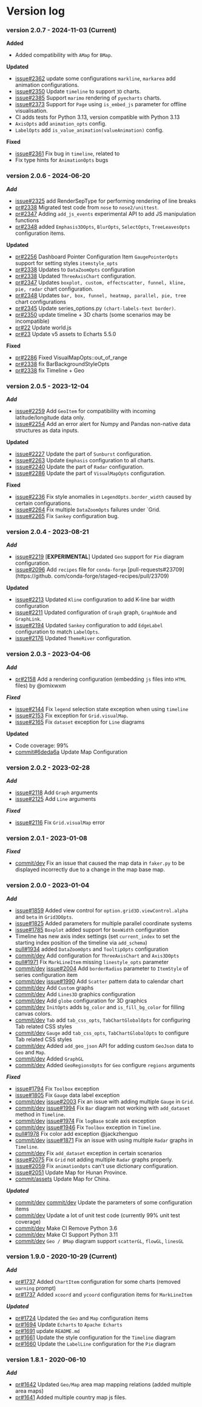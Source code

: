 # Version log

### version 2.0.7 - 2024-11-03 (Current)

**Added**
* Added compatibility with `AMap` for `BMap`.

**Updated**
* [issue#2362](https://github.com/pyecharts/pyecharts/issues/2362) update some configurations `markline`, `markarea` add animation configurations.
* [issue#2350](https://github.com/pyecharts/pyecharts/issues/2350) Update `timeline` to support `3D` charts.
* [issue#2385](https://github.com/pyecharts/pyecharts/issues/2385) Support `marimo` rendering of `pyecharts` charts.
* [issue#2373](https://github.com/pyecharts/pyecharts/issues/2373) Support for `Page` using `is_embed_js` parameter for offline visualisation.
* CI adds tests for Python 3.13, version compatible with Python 3.13
* `AxisOpts` add `animation_opts` config.
* `LabelOpts` add `is_value_animation(valueAnimation)` config.

**Fixed**
* [issue#2361](https://github.com/pyecharts/pyecharts/issues/2361) Fix bug in `timeline`, related to
* Fix type hints for `AnimationOpts` bugs

### version 2.0.6 - 2024-06-20
***Add***
* [issue#2325](https://github.com/pyecharts/pyecharts/issues/2325) add RenderSepType for performing rendering of line breaks
* [pr#2338](https://github.com/pyecharts/pyecharts/pull/2338) Migrated test code from `nose` to `nose2/unittest`.
* [pr#2347](https://github.com/pyecharts/pyecharts/pull/2347) Adding `add_js_events` experimental API to add JS manipulation functions
* [pr#2348](https://github.com/pyecharts/pyecharts/pull/2348) added `Emphasis3DOpts`, `BlurOpts`, `SelectOpts`, `TreeLeavesOpts` configuration items.

**Updated**
* [pr#2256](https://github.com/pyecharts/pyecharts/pull/2256) Dashboard Pointer Configuration Item `GaugePointerOpts` support for setting styles `itemstyle_opts`
* [pr#2338](https://github.com/pyecharts/pyecharts/pull/2338) Updates to `DataZoomOpts` configuration
* [pr#2338](https://github.com/pyecharts/pyecharts/pull/2338) Updated `ThreeAxisChart` configuration.
* [pr#2347](https://github.com/pyecharts/pyecharts/pull/2347) Updates `boxplot, custom, effectscatter, funnel, kline, pie, radar` chart configuration.
* [pr#2348](https://github.com/pyecharts/pyecharts/pull/2348) Updates `bar, box, funnel, heatmap, parallel, pie, tree` chart configurations
* [pr#2345](https://github.com/pyecharts/pyecharts/pull/2345) Update series_options.py `(chart-labels-text border)`.
* [pr#2350](https://github.com/pyecharts/pyecharts/pull/2350) update timeline + 3D charts (some scenarios may be incompatible)
* [pr#22](https://github.com/pyecharts/pyecharts-assets/pull/22) Update world.js
* [pr#23](https://github.com/pyecharts/pyecharts-assets/pull/23) Update v5 assets to Echarts 5.5.0

**Fixed**
* [pr#2286](https://github.com/pyecharts/pyecharts/pull/2286) Fixed VisualMapOpts::out_of_range
* [pr#2338](https://github.com/pyecharts/pyecharts/pull/2338) fix BarBackgroundStyleOpts
* [pr#2338](https://github.com/pyecharts/pyecharts/pull/2338) fix Timeline + Geo

### version 2.0.5 - 2023-12-04
***Add***
* [issue#2259](https://github.com/pyecharts/pyecharts/issues/2259) Add `GeoItem` for compatibility with incoming latitude/longitude data only.
* [issue#2254](https://github.com/pyecharts/pyecharts/issues/2254) Add an error alert for Numpy and Pandas non-native data structures as data inputs.

**Updated**
* [issue#2227](https://github.com/pyecharts/pyecharts/issues/2227) Update the part of `Sunburst` configuration.
* [issue#2263](https://github.com/pyecharts/pyecharts/issues/2263) Update `Emphasis` configuration to all charts.
* [issue#2240](https://github.com/pyecharts/pyecharts/issues/2240) Update the part of `Radar` configuration.
* [issue#2286](https://github.com/pyecharts/pyecharts/pull/2286) Update the part of `VisualMapOpts` configuration.

**Fixed**
* [issue#2236](https://github.com/pyecharts/pyecharts/issues/2236) Fix style anomalies in `LegendOpts.border_width` caused by certain configurations.
* [issue#2264](https://github.com/pyecharts/pyecharts/issues/2264) Fix multiple `DataZoomOpts` failures under `Grid.
* [issue#2265](https://github.com/pyecharts/pyecharts/issues/2265) Fix `Sankey` configuration bug.

### version 2.0.4 - 2023-08-21
***Add***
* [issue#2219](https://github.com/pyecharts/pyecharts/issues/2219) [**EXPERIMENTAL**] Updated `Geo` support for `Pie` diagram configuration.
* [issue#2096](https://github.com/pyecharts/pyecharts/issues/2096) Add `recipes` file for `conda-forge` [pull-requests#23709](https://github. com/conda-forge/staged-recipes/pull/23709)

**Updated**
* [issue#2213](https://github.com/pyecharts/pyecharts/issues/2213) Updated `Kline` configuration to add K-line bar width configuration
* [issue#2211](https://github.com/pyecharts/pyecharts/issues/2211) Updated configuration of `Graph` graph, `GraphNode` and `GraphLink`.
* [issue#2194](https://github.com/pyecharts/pyecharts/issues/2194) Updated `Sankey` configuration to add `EdgeLabel` configuration to match `LabelOpts`.
* [issue#2176](https://github.com/pyecharts/pyecharts/issues/2176) Updated `ThemeRiver` configuration.

### version 2.0.3 - 2023-04-06
***Add***
* [pr#2158](https://github.com/pyecharts/pyecharts/pull/2158) Add a rendering configuration (embedding `js` files into `HTML` files) by @omixwxm

***Fixed***
* [issue#2144](https://github.com/pyecharts/pyecharts/issues/2144) Fix `legend` selection state exception when using `timeline`
* [issue#2153](https://github.com/pyecharts/pyecharts/issues/2153) Fix exception for `Grid.visualMap`.
* [issue#2165](https://github.com/pyecharts/pyecharts/issues/2165) Fix `dataset` exception for `Line` diagrams

**Updated**
* Code coverage: 99%
* [commit#6deda6a](https://github.com/pyecharts/pyecharts/pull/2155/commits/6deda6a9abfe597d7af1c5fcb5e32d327ac73e68) Update Map Configuration


### version 2.0.2 - 2023-02-28
***Add***
* [issue#2118](https://github.com/pyecharts/pyecharts/issues/2118) Add `Graph` arguments
* [issue#2125](https://github.com/pyecharts/pyecharts/issues/2125) Add `Line` arguments

***Fixed***
* [issue#2116](https://github.com/pyecharts/pyecharts/issues/2116) Fix `Grid.visualMap` error


### version 2.0.1 - 2023-01-08
***Fixed***
* [commit/dev](https://github.com/pyecharts/pyecharts/commit/d7788ba4b56545bbfe92e39516b6842ac39e9837) Fix an issue that caused the map data in `faker.py` to be displayed incorrectly due to a change in the map base map.

### version 2.0.0 - 2023-01-04

***Add***
* [issue#1859](https://github.com/pyecharts/pyecharts/issues/1859) Added view control for `option.grid3D.viewControl.alpha` and `beta` in `Grid3DOpts`.
* [issue#1825](https://github.com/pyecharts/pyecharts/issues/1825) Added parameters for multiple parallel coordinate systems
* [issue#1785](https://github.com/pyecharts/pyecharts/issues/1785) `Boxplot` added support for `boxWidth` configuration
* Timeline has new axis index settings (set `current_index` to set the starting index position of the timeline via `add_schema`)
* [pull#1934](https://github.com/pyecharts/pyecharts/pull/1934) added `DataZoomOpts` and `TooltipOpts` configuration
* [commit/dev](https://github.com/pyecharts/pyecharts/commit/3547c50434400e6bd347204afff56331f27ea767) Add configuration for `ThreeAxisChart` and `Axis3DOpts`
* [pull#1971](https://github.com/pyecharts/pyecharts/pull/1971) Fix `MarkLineItem` missing `linestyle_opts` parameter
* [commit/dev](https://github.com/pyecharts/pyecharts/commit/2b6fd503349b72b6addad57ff33d253c22743a78) [issue#2004](https://github.com/pyecharts/pyecharts/issues/2004) Add `borderRadius` parameter to `ItemStyle` of series configuration item
* [commit/dev](https://github.com/pyecharts/pyecharts/commit/2b6fd503349b72b6addad57ff33d253c22743a78) [issue#1990](https://github.com/pyecharts/pyecharts/issues/1990) Add `Scatter` pattern data to calendar chart
* [commit/dev](https://github.com/pyecharts/pyecharts/commit/d25cca137b13fdd852bf91d74de816847877bd05) Add `Custom` graphs
* [commit/dev](https://github.com/pyecharts/pyecharts/commit/a85711c3114127d866ffac16d27672802d009e81) Add `Lines3D` graphics configuration
* [commit/dev](https://github.com/pyecharts/pyecharts/commit/a85711c3114127d866ffac16d27672802d009e81) Add `globe` configuration for 3D graphics
* [commit/dev](https://github.com/pyecharts/pyecharts/commit/73a5b11689d9626b61122a58d48e85536800a135) `InitOpts` adds `bg_color` and `is_fill_bg_color` for filling canvas colors.
* [commit/dev](https://github.com/pyecharts/pyecharts/commit/73a5b11689d9626b61122a58d48e85536800a135) `Tab` add `tab_css_opts`, `TabChartGlobalOpts` for configuring Tab related CSS styles 
* [commit/dev](https://github.com/pyecharts/pyecharts/commit/7f5a2eae7cc15b0929a42b0082d7409040e6d382) `Gauge` add `tab_css_opts`, `TabChartGlobalOpts` to configure Tab related CSS styles
* [commit/dev](https://github.com/pyecharts/pyecharts/commit/84483fd6165db0cf607fb95dd4e431d83f2871fe) Added `add_geo_json` API for adding custom `GeoJson` data to `Geo` and `Map`. 
* [commit/dev](https://github.com/pyecharts/pyecharts/pull/2104/commits/74c151a371ffb44336a3aea3d624e27535527711) Added `GraphGL`
* [commit/dev](https://github.com/pyecharts/pyecharts/pull/2104/commits/aaf8076e6d28787dd16d4219f1e473c3c076eb54) Added `GeoRegionsOpts` for `Geo` configure `regions` arguments

***Fixed***
* [issue#1794](https://github.com/pyecharts/pyecharts/issues/1794) Fix `Toolbox` exception
* [issue#1805](https://github.com/pyecharts/pyecharts/issues/1805) Fix `Gauge` data label exception
* [commit/dev](https://github.com/pyecharts/pyecharts/commit/2b6fd503349b72b6addad57ff33d253c22743a78) [issue#2003](https://github.com/pyecharts/pyecharts/issues/2003) Fix an issue with adding multiple `Gauge` in `Grid`.
* [commit/dev](https://github.com/pyecharts/pyecharts/commit/2b6fd503349b72b6addad57ff33d253c22743a78) [issue#1994](https://github.com/pyecharts/pyecharts/issues/1994) Fix `Bar` diagram not working with `add_dataset` method in `Timeline`.
* [commit/dev](https://github.com/pyecharts/pyecharts/commit/2b6fd503349b72b6addad57ff33d253c22743a78) [issue#1974](https://github.com/pyecharts/pyecharts/issues/1974) Fix `logBase` scale axis exception
* [commit/dev](https://github.com/pyecharts/pyecharts/commit/2b6fd503349b72b6addad57ff33d253c22743a78) [issue#1946](https://github.com/pyecharts/pyecharts/issues/1946) Fix `Toolbox` exception in `Timeline`.
* [pull#1978](https://github.com/pyecharts/pyecharts/pull/1978) Fix color add exception @jackzhenguo
* [commit/dev](https://github.com/pyecharts/pyecharts/commit/2b6fd503349b72b6addad57ff33d253c22743a78) [issue#1871](https://github.com/pyecharts/pyecharts/issues/1871) Fix an issue with using multiple `Radar` graphs in `Timeline`.
* [commit/dev](https://github.com/pyecharts/pyecharts/commit/d25cca137b13fdd852bf91d74de816847877bd05) Fix `add_dataset` exception in certain scenarios
* [issue#2075](https://github.com/pyecharts/pyecharts/issues/2075) Fix `Grid` not adding multiple `Radar` graphs properly.
* [issue#2059](https://github.com/pyecharts/pyecharts/issues/2059) Fix `animationOpts` can't use dictionary configuration.
* [issue#2051](https://github.com/pyecharts/pyecharts/issues/2051) Update Map for Hunan Province.
* [commit/assets](https://github.com/pyecharts/pyecharts-assets/commit/5b95f0b0fbfd641b7cd74e6f597354df1abcbb6c) Update Map for China.

***Updated***
* [commit/dev](https://github.com/pyecharts/pyecharts/commit/d25cca137b13fdd852bf91d74de816847877bd05) [commit/dev](https://github.com/pyecharts/pyecharts/commit/a85711c3114127d866ffac16d27672802d009e81) Update the parameters of some configuration items
* [commit/dev](https://github.com/pyecharts/pyecharts/commit/a85711c3114127d866ffac16d27672802d009e81) Update a lot of unit test code (currently 99% unit test coverage)
* [commit/dev](https://github.com/pyecharts/pyecharts/pull/2104/commits/73d56348de063b3135687f23c876a47dcc7ccd73) Make CI Remove Python 3.6
* [commit/dev](https://github.com/pyecharts/pyecharts/pull/2104/commits/29a6c4249bce6dea209e81f58065f9e8486a9beb) Make CI Support Python 3.11
* [commit/dev](https://github.com/pyecharts/pyecharts/pull/2104/commits/4d0edd9f8c1fd667c03b3fd575ffa759a89f311e) `Geo / BMap` diagram support `scatterGL`, `flowGL`, `linesGL`

### version 1.9.0 - 2020-10-29 (Current)

***Add***
* [pr#1737](https://github.com/pyecharts/pyecharts/pull/1737) Added `ChartItem` configuration for some charts (removed `warning` prompt)
* [pr#1737](https://github.com/pyecharts/pyecharts/pull/1726) Added `xcoord` and `ycoord` configuration items for `MarkLineItem`

***Updated***
* [pr#1724](https://github.com/pyecharts/pyecharts/pull/1724) Updated the `Geo` and `Map` configuration items
* [pr#1694](https://github.com/pyecharts/pyecharts/pull/1694) Update `Echarts` to `Apache Echarts`
* [pr#1691](https://github.com/pyecharts/pyecharts/pull/1691) update `README.md`
* [pr#1661](https://github.com/pyecharts/pyecharts/pull/1661) Update the style configuration for the `Timeline` diagram
* [pr#1660](https://github.com/pyecharts/pyecharts/pull/1660) Update the `LabelLine` configuration for the `Pie` diagram

### version 1.8.1 - 2020-06-10

***Add***
* [pr#1642](https://github.com/pyecharts/pyecharts/pull/1642) Updated `Geo/Map` area map mapping relations (added multiple area maps)
* [pr#1641](https://github.com/pyecharts/pyecharts/pull/1641) Added multiple country map js files.
